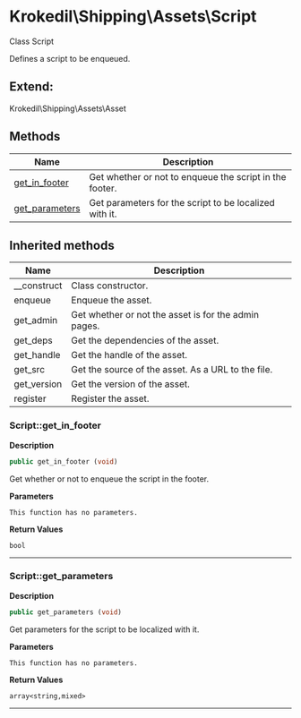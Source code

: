 # Krokedil\Shipping\Assets\Script  

Class Script

Defines a script to be enqueued.  



## Extend:

Krokedil\Shipping\Assets\Asset

## Methods

| Name | Description |
|------|-------------|
|[get_in_footer](#scriptget_in_footer)|Get whether or not to enqueue the script in the footer.|
|[get_parameters](#scriptget_parameters)|Get parameters for the script to be localized with it.|

## Inherited methods

| Name | Description |
|------|-------------|
|__construct|Class constructor.|
|enqueue|Enqueue the asset.|
|get_admin|Get whether or not the asset is for the admin pages.|
|get_deps|Get the dependencies of the asset.|
|get_handle|Get the handle of the asset.|
|get_src|Get the source of the asset. As a URL to the file.|
|get_version|Get the version of the asset.|
|register|Register the asset.|



### Script::get_in_footer  

**Description**

```php
public get_in_footer (void)
```

Get whether or not to enqueue the script in the footer. 

 

**Parameters**

`This function has no parameters.`

**Return Values**

`bool`




<hr />


### Script::get_parameters  

**Description**

```php
public get_parameters (void)
```

Get parameters for the script to be localized with it. 

 

**Parameters**

`This function has no parameters.`

**Return Values**

`array<string,mixed>`




<hr />

